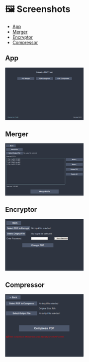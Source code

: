 # 🖼️ Screenshots

- [App](#app)
- [Merger](#merger)
- [Encryptor](#encryptor)
- [Compressor](#compressor)

## App

<p align="left">
  <img src="./media/app.png" alt="App Demo" width="50%">
</p>

## Merger

<p align="left">
  <img src="./media/merger.png" alt="Merge PDF Demo" width="50%">
</p>

## Encryptor

<p align="left">
  <img src="./media/encryptor.png" alt="Encrypt PDF Demo" width="50%">
</p>

## Compressor

<p align="left">
  <img src="./media/compressor.png" alt="Compress PDF Demo" width="50%">
</p>
